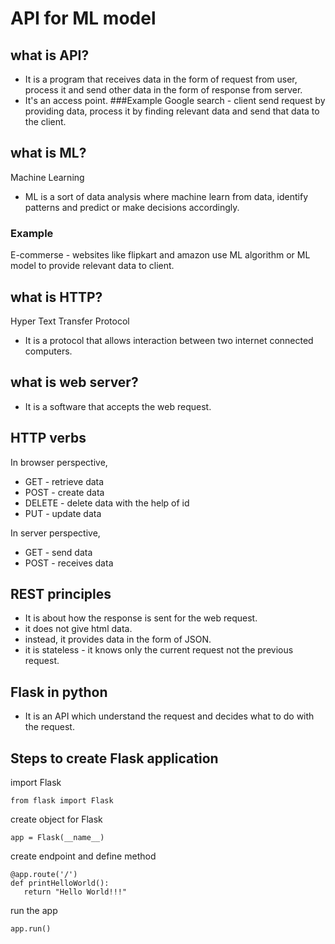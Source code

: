 # API for ML model

## what is API?
* It is a program that receives data in the form of request from user, process it and send other data in the form of response from server.
* It's an access point.
###Example
Google search - client send request by providing data,
process it by finding relevant data and send that data to the client.

## what is ML?
Machine Learning
* ML is a sort of data analysis where machine learn from data, identify patterns and predict or make decisions accordingly.

### Example
E-commerse - websites like flipkart and amazon use ML algorithm or ML model to provide relevant data to client.

## what is HTTP?
Hyper Text Transfer Protocol
* It is a protocol that allows interaction between two internet connected computers.

## what is web server?
* It is a software that accepts the web request.

## HTTP verbs 
In browser perspective,
* GET - retrieve data
* POST - create data
* DELETE - delete data with the help of id
* PUT - update data

In server perspective,
* GET - send data
* POST - receives data

## REST principles
* It is about how the response is sent for the web request.
* it does not give html data.
* instead, it provides data in the form of JSON.
* it is stateless - it knows only the current request not the previous request.

## Flask in python
* It is an API which understand the request and decides what to do with the request.

## Steps to create Flask application
import Flask
```
from flask import Flask
```
create object for Flask
```
app = Flask(__name__)
```
create endpoint and define method
```
@app.route('/')
def printHelloWorld():
   return "Hello World!!!"
```
run the app
```
app.run()
```


